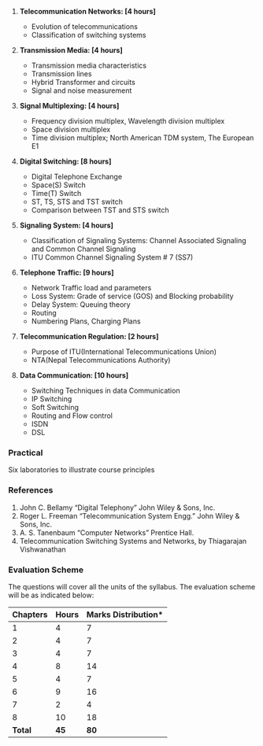 1. **Telecommunication Networks: [4 hours]**
    * Evolution of telecommunications
    * Classification of switching systems
    
2. **Transmission Media: [4 hours]**
    * Transmission media characteristics
    * Transmission lines
    * Hybrid Transformer and circuits
    * Signal and noise measurement
    
3. **Signal Multiplexing: [4 hours]**
    * Frequency division multiplex, Wavelength division multiplex
    * Space division multiplex
    * Time division multiplex; North American TDM system, The European E1
    
4. **Digital Switching: [8 hours]**
    * Digital Telephone Exchange
    * Space(S) Switch
    * Time(T) Switch
    * ST, TS, STS and TST switch
    * Comparison between TST and STS switch
    
5. **Signaling System: [4 hours]**
    * Classification of Signaling Systems: Channel Associated Signaling and Common Channel Signaling
    * ITU Common Channel Signaling System # 7 (SS7)
    
6. **Telephone Traffic: [9 hours]**
    * Network Traffic load and parameters
    * Loss System: Grade of service (GOS) and Blocking probability
    * Delay System: Queuing theory
    * Routing
    * Numbering Plans, Charging Plans
    
7. **Telecommunication Regulation: [2 hours]**
    * Purpose of ITU(International Telecommunications Union)
    * NTA(Nepal Telecommunications Authority)
    
8. **Data Communication: [10 hours]**
    * Switching Techniques in data Communication 
    * IP Switching
    * Soft Switching
    * Routing and Flow control
    * ISDN
    * DSL

### Practical

Six laboratories to illustrate course principles

### References

1. John C. Bellamy “Digital Telephony” John Wiley & Sons, Inc.
2. Roger L. Freeman “Telecommunication System Engg.” John Wiley & Sons, Inc.
3. A. S. Tanenbaum “Computer Networks” Prentice Hall.
4. Telecommunication Switching Systems and Networks, by Thiagarajan Vishwanathan

### Evaluation Scheme

The questions will cover all the units of the syllabus. The evaluation scheme will be as indicated below:

| Chapters  | Hours  | Marks Distribution* |
| --------- | ------ | ------------------- |
| 1         | 4      | 7                   |
| 2         | 4      | 7                   |
| 3         | 4      | 7                   |
| 4         | 8      | 14                  |
| 5         | 4      | 7                   |
| 6         | 9      | 16                  |
| 7         | 2      | 4                   |
| 8         | 10     | 18                  |
| **Total** | **45** | **80**              |

